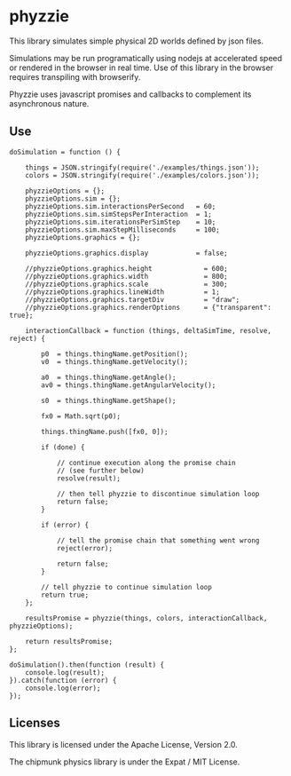 # phyzzie

This library simulates simple physical 2D worlds defined by json files.

Simulations may be run programatically using nodejs at accelerated speed or
rendered in the browser in real time. Use of this library in the browser
requires transpiling with browserify.

Phyzzie uses javascript promises and callbacks to complement its asynchronous
nature.

## Use

    doSimulation = function () {

        things = JSON.stringify(require('./examples/things.json'));
        colors = JSON.stringify(require('./examples/colors.json'));

        phyzzieOptions = {};
        phyzzieOptions.sim = {};
        phyzzieOptions.sim.interactionsPerSecond   = 60;
        phyzzieOptions.sim.simStepsPerInteraction  = 1;
        phyzzieOptions.sim.iterationsPerSimStep    = 10;
        phyzzieOptions.sim.maxStepMilliseconds     = 100;
        phyzzieOptions.graphics = {};

        phyzzieOptions.graphics.display            = false;

        //phyzzieOptions.graphics.height             = 600;
        //phyzzieOptions.graphics.width              = 800;
        //phyzzieOptions.graphics.scale              = 300;
        //phyzzieOptions.graphics.lineWidth          = 1;
        //phyzzieOptions.graphics.targetDiv          = "draw";
        //phyzzieOptions.graphics.renderOptions      = {"transparent": true};

        interactionCallback = function (things, deltaSimTime, resolve, reject) {

            p0  = things.thingName.getPosition();
            v0  = things.thingName.getVelocity();

            a0  = things.thingName.getAngle();
            av0 = things.thingName.getAngularVelocity();

            s0  = things.thingName.getShape();

            fx0 = Math.sqrt(p0);

            things.thingName.push([fx0, 0]);

            if (done) {

                // continue execution along the promise chain
                // (see further below)
                resolve(result);

                // then tell phyzzie to discontinue simulation loop
                return false;
            }

            if (error) {

                // tell the promise chain that something went wrong
                reject(error);

                return false;
            }

            // tell phyzzie to continue simulation loop
            return true;
        };

        resultsPromise = phyzzie(things, colors, interactionCallback, phyzzieOptions);

        return resultsPromise;
    };

    doSimulation().then(function (result) {
        console.log(result);
    }).catch(function (error) {
        console.log(error);
    });

## Licenses

This library is licensed under the Apache License, Version 2.0.

The chipmunk physics library is under the Expat / MIT License.


